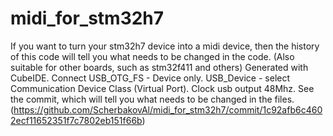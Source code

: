 # midi_for_stm32h7

If you want to turn your stm32h7 device into a midi device, then the history of this code will tell you what needs to be changed in the code. (Also suitable for other boards, such as stm32f411 and others)
   Generated with CubeIDE.
   Connect USB_OTG_FS - Device only.
   USB_Device - select Communication Device Class (Virtual Port).
   Clock usb output 48Mhz.
   See the commit, which will tell you what needs to be changed in the files.
   (https://github.com/ScherbakovAl/midi_for_stm32h7/commit/1c92afb6c4602ecf11652351f7c7802eb151f66b)
